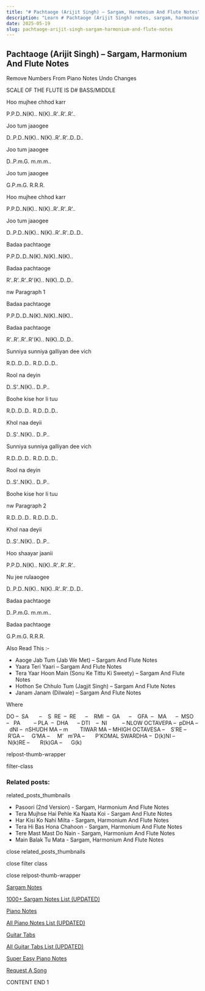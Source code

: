 ```yaml
---
title: "# Pachtaoge (Arijit Singh) – Sargam, Harmonium And Flute Notes"
description: "Learn # Pachtaoge (Arijit Singh) notes, sargam, harmonium notations and flute notes. Easy step-by-step tutorial for beginners."
date: 2025-05-19
slug: pachtaoge-arijit-singh-sargam-harmonium-and-flute-notes
---
```


## Pachtaoge (Arijit Singh) – Sargam, Harmonium And Flute Notes

Remove Numbers From Piano Notes
Undo Changes



SCALE OF THE FLUTE IS D# BASS/MIDDLE

Hoo mujhee chhod karr

P.P.D..N(K).. N(K)..R’..R’..R’..

Joo tum jaaogee

D..P.D..N(K).. N(K)..R’..R’..D..D..

Joo tum jaaogee

D..P.m.G. m.m.m..

Joo tum jaaogee

G.P.m.G. R.R.R.

Hoo mujhee chhod karr

P.P.D..N(K).. N(K)..R’..R’..R’..

Joo tum jaaogee

D..P.D..N(K).. N(K)..R’..R’..D..D..

Badaa pachtaoge

P.P.D..D..N(K)..N(K)..N(K)..

Badaa pachtaoge

R’..R’..R’..R'(K).. N(K)..D..D..

nw Paragraph 1

Badaa pachtaoge

P.P.D..D..N(K)..N(K)..N(K)..

Badaa pachtaoge

R’..R’..R’..R'(K).. N(K)..D..D..

Sunniya sunniya galliyan dee vich

R.D..D..D.. R.D..D..D..

Rool na deyin

D..S’..N(K).. D..P..

Boohe kise hor li tuu

R.D..D..D.. R.D..D..D..

Khol naa deyii

D..S’..N(K).. D..P..

Sunniya sunniya galliyan dee vich

R.D..D..D.. R.D..D..D..

Rool na deyin

D..S’..N(K).. D..P..

Boohe kise hor li tuu

nw Paragraph 2

R.D..D..D.. R.D..D..D..

Khol naa deyii

D..S’..N(K).. D..P..

Hoo shaayar jaanii

P.P.D..N(K).. N(K)..R’..R’..R’..

Nu jee rulaaogee

D..P.D..N(K).. N(K)..R’..R’..D..D..

Badaa pachtaoge

D..P.m.G. m.m.m..

Badaa pachtaoge

G.P.m.G. R.R.R.



Also Read This :-



* Aaoge Jab Tum (Jab We Met) – Sargam And Flute Notes
* Yaara Teri Yaari – Sargam And Flute Notes
* Tera Yaar Hoon Main (Sonu Ke Tittu Ki Sweety) – Sargam And Flute Notes
* Hothon Se Chhulo Tum (Jagjit Singh) – Sargam And Flute Notes
* Janam Janam (Dilwale) – Sargam And Flute Notes

Where



DO –  SA       –    S  RE  –  RE      –    RMI  –  GA      –    GFA  –   MA      –  MSO  –   PA         – PLA  –  DHA      – DTI    –  NI          – NLOW OCTAVEPA –  pDHA –  dNI –  nSHUDH MA – m        TIWAR MA – MHIGH OCTAVESA –    S’RE –     R’GA –     G’MA –     M’   m’PA –       P’KOMAL SWARDHA –  D(k)NI –       N(k)RE –       R(k)GA –      G(k)



relpost-thumb-wrapper

filter-class

### Related posts:

related_posts_thumbnails

* Pasoori (2nd Version) - Sargam, Harmonium And Flute Notes
* Tera Mujhse Hai Pehle Ka Naata Koi - Sargam And Flute Notes
* Har Kisi Ko Nahi Milta - Sargam, Harmonium And Flute Notes
* Tera Hi Bas Hona Chahoon - Sargam, Harmonium And Flute Notes
* Tere Mast Mast Do Nain - Sargam, Harmonium And Flute Notes
* Main Balak Tu Mata - Sargam, Harmonium And Flute Notes

close related_posts_thumbnails

close filter class

close relpost-thumb-wrapper

[Sargam Notes](https://www.notationsworld.com/sargam-notes.html)

[1000+ Sargam Notes List (UPDATED)](https://www.notationsworld.com/all-songs-list-sargam-notes.html)

[Piano Notes](https://www.notationsworld.com/piano-notes.html)

[All Piano Notes List (UPDATED)](https://www.notationsworld.com/all-songs-list-piano-notes.html)

[Guitar Tabs](https://www.notationsworld.com/guitar-tabs.html)

[All Guitar Tabs List (UPDATED)](https://www.notationsworld.com/all-songs-list-guitar-tabs.html)

[Super Easy Piano Notes](https://studywall.in/)

[Request A Song](https://www.notationsworld.com/request-a-song.html)

CONTENT END 1

